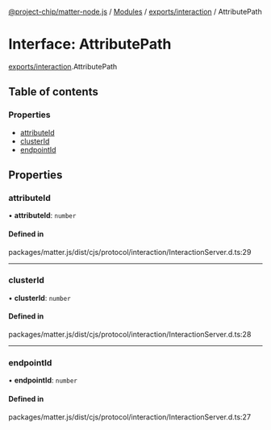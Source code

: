 [@project-chip/matter-node.js](../README.md) / [Modules](../modules.md) / [exports/interaction](../modules/exports_interaction.md) / AttributePath

# Interface: AttributePath

[exports/interaction](../modules/exports_interaction.md).AttributePath

## Table of contents

### Properties

- [attributeId](exports_interaction.AttributePath.md#attributeid)
- [clusterId](exports_interaction.AttributePath.md#clusterid)
- [endpointId](exports_interaction.AttributePath.md#endpointid)

## Properties

### attributeId

• **attributeId**: `number`

#### Defined in

packages/matter.js/dist/cjs/protocol/interaction/InteractionServer.d.ts:29

___

### clusterId

• **clusterId**: `number`

#### Defined in

packages/matter.js/dist/cjs/protocol/interaction/InteractionServer.d.ts:28

___

### endpointId

• **endpointId**: `number`

#### Defined in

packages/matter.js/dist/cjs/protocol/interaction/InteractionServer.d.ts:27
